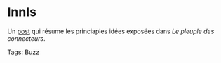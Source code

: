# InnIs

Un [post](http://innis.canalblog.com/archives/2006/06/02/2007967.html) qui résume les princiaples idées exposées dans *Le pleuple des connecteurs*.

Tags: Buzz